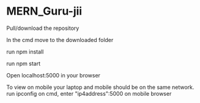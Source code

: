 # MERN_Guru-jii

Pull/download the repository

In the cmd move to the downloaded folder

run npm install

run npm start

Open localhost:5000 in your browser

To view on mobile your laptop and mobile should be on the same network.
run ipconfig on cmd, enter "ip4address":5000 on mobile browser
